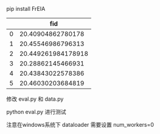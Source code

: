 pip install FrEIA



|      | fid                |
| ---- | ------------------ |
| 0    | 20.40904862780178  |
| 1    | 20.45546986796313  |
| 2    | 20.449261984178918 |
| 3    | 20.28862145466931  |
| 4    | 20.43843022578386  |
| 5    | 20.46030203684819  |

修改 eval.py 和 data.py 

python eval.py 进行测试

注意在windows系统下 dataloader 需要设置 num_workers=0